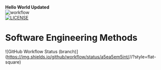 
__Hello World Updated__  
![workflow](https://github.com/a5ea5em5int/sem2/actions/workflows/main.yml/badge.svg)  
[![LICENSE](https://img.shields.io/github/license/<a5ea5em5int>/sem2.svg?style=flat-square)](https://github.com/a5ea5em5int/sem2/blob/master/LICENSE)
# Software Engineering Methods
![GitHub Workflow Status (branch)](https://img.shields.io/github/workflow/status/a5ea5em5int/<sem2>/<action name taken from main.yml>/<branch>?style=flat-square)